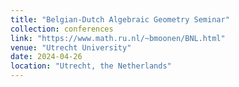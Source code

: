 ```yaml
---
title: "Belgian-Dutch Algebraic Geometry Seminar"
collection: conferences
link: "https://www.math.ru.nl/~bmoonen/BNL.html"
venue: "Utrecht University"
date: 2024-04-26
location: "Utrecht, the Netherlands"
---
```

